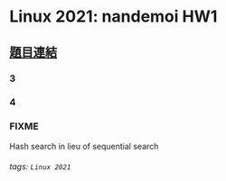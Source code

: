 # Linux 2021: nandemoi HW1

## [題目連結](https://hackmd.io/@sysprog/linux2021-summer-quiz1)  

### 3



### 4

### FIXME 

Hash search in lieu of sequential search  

###### tags: `Linux 2021`  
